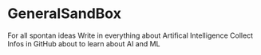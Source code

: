# GeneralSandBox
For all spontan ideas 
Write in everything about Artifical Intelligence
Collect Infos in GitHub about to learn about AI and ML
